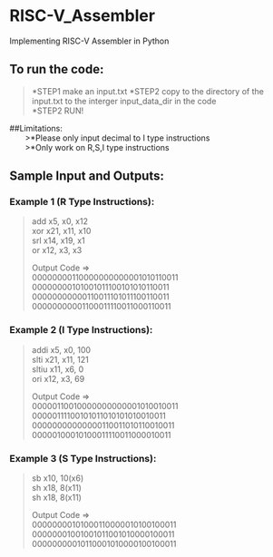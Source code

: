 # RISC-V_Assembler
Implementing RISC-V Assembler in Python

## To run the code:
>*STEP1 make an input.txt 
>*STEP2 copy to the directory of the input.txt to the interger input_data_dir in the code  
>*STEP2 RUN!

##Limitations:  
&nbsp;&nbsp;&nbsp;&nbsp;&nbsp;&nbsp; >*Please only input decimal to I type instructions  
&nbsp;&nbsp;&nbsp;&nbsp;&nbsp;&nbsp; >*Only work on R,S,I type instructions  

## Sample Input and Outputs:   
### Example 1 (R Type Instructions):    
>add x5, x0, x12    
>xor x21, x11, x10  
>srl x14, x19, x1  
>or x12, x3, x3   
>
>Output Code =>  
>00000000110000000000001010110011   
>00000000101001011100101010110011   
>00000000000110011101011100110011   
>00000000001100011110011000110011   

### Example 2 (I Type Instructions):  
>addi x5, x0, 100  
>slti x21, x11, 121  
>sltiu x11, x6, 0  
>ori x12, x3, 69  
>  
>Output Code =>   
>00000110010000000000001010010011  
>00000111100101011010101010010011  
>00000000000000110011010110010011  
>00000100010100011110011000010011  
  
### Example 3 (S Type Instructions):  
>sb x10, 10(x6)  
>sh x18, 8(x11)  
>sh x18, 8(x11)  
>  
>Output Code =>   
>00000000101000110000010100100011  
>00000001001001011001010000100011  
>00000000010110001010000100100011  












